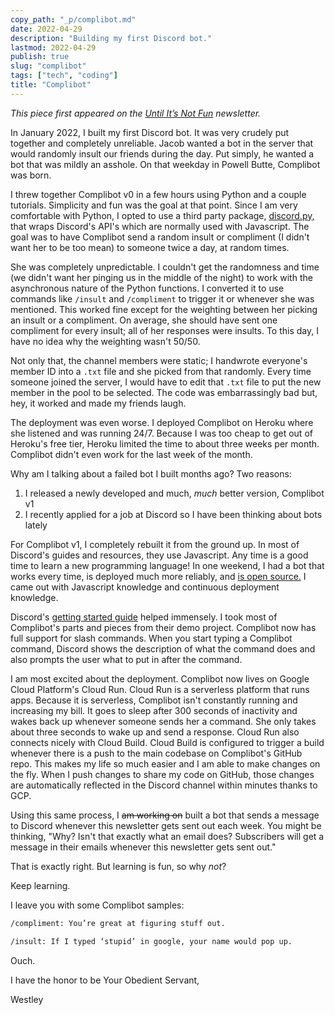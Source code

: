 ```yaml
---
copy_path: "_p/complibot.md"
date: 2022-04-29
description: "Building my first Discord bot."
lastmod: 2022-04-29
publish: true
slug: "complibot"
tags: ["tech", "coding"]
title: "Complibot"
---
```


*This piece first appeared on the [Until It’s Not Fun](https://untilitsnotfun.com/posts/2022-04-29/) newsletter.*

In January 2022, I built my first Discord bot. It was very crudely put together and completely unreliable. Jacob wanted a bot in the server that would randomly insult our friends during the day. Put simply, he wanted a bot that was mildly an asshole. On that weekday in Powell Butte, Complibot was born.

I threw together Complibot v0 in a few hours using Python and a couple tutorials. Simplicity and fun was the goal at that point. Since I am very comfortable with Python, I opted to use a third party package, [discord.py,](https://github.com/Rapptz/discord.py) that wraps Discord's API's which are normally used with Javascript. The goal was to have Complibot send a random insult or compliment (I didn't want her to be too mean) to someone twice a day, at random times.

She was completely unpredictable. I couldn't get the randomness and time (we didn't want her pinging us in the middle of the night) to work with the asynchronous nature of the Python functions. I converted it to use commands like `/insult` and `/compliment` to trigger it or whenever she was mentioned. This worked fine except for the weighting between her picking an insult or a compliment. On average, she should have sent one compliment for every insult; all of her responses were insults. To this day, I have no idea why the weighting wasn't 50/50.

Not only that, the channel members were static; I handwrote everyone's member ID into a `.txt` file and she picked from that randomly. Every time someone joined the server, I would have to edit that `.txt` file to put the new member in the pool to be selected. The code was embarrassingly bad but, hey, it worked and made my friends laugh.

The deployment was even worse. I deployed Complibot on Heroku where she listened and was running 24/7. Because I was too cheap to get out of Heroku's free tier, Heroku limited the time to about three weeks per month. Complibot didn't even work for the last week of the month.

Why am I talking about a failed bot I built months ago? Two reasons:
1. I released a newly developed and much, *much* better version, Complibot v1
2. I recently applied for a job at Discord so I have been thinking about bots lately

For Complibot v1, I completely rebuilt it from the ground up. In most of Discord's guides and resources, they use Javascript. Any time is a good time to learn a new programming language! In one weekend, I had a bot that works every time, is deployed much more reliably, and [is open source.](https://github.com/Westley-Winks/complibot) I came out with Javascript knowledge and continuous deployment knowledge.

Discord's [getting started guide](https://discord.com/developers/docs/getting-started) helped immensely. I took most of Complibot's parts and pieces from their demo project. Complibot now has full support for slash commands. When you start typing a Complibot command, Discord shows the description of what the command does and also prompts the user what to put in after the command.

I am most excited about the deployment. Complibot now lives on Google Cloud Platform's Cloud Run. Cloud Run is a serverless platform that runs apps. Because it is serverless, Complibot isn't constantly running and increasing my bill. It goes to sleep after 300 seconds of inactivity and wakes back up whenever someone sends her a command. She only takes about three seconds to wake up and send a response. Cloud Run also connects nicely with Cloud Build. Cloud Build is configured to trigger a build whenever there is a push to the main codebase on Complibot's GitHub repo. This makes my life so much easier and I am able to make changes on the fly. When I push changes to share my code on GitHub, those changes are automatically reflected in the Discord channel within minutes thanks to GCP.

Using this same process, I ~~am working on~~ built a bot that sends a message to Discord whenever this newsletter gets sent out each week. You might be thinking, "Why? Isn't that exactly what an email does? Subscribers will get a message in their emails whenever this newsletter gets sent out."

That is exactly right. But learning is fun, so why *not*?

Keep learning.

I leave you with some Complibot samples:
```md
/compliment: You’re great at figuring stuff out.

/insult: If I typed ‘stupid’ in google, your name would pop up.
```
Ouch.

I have the honor to be Your Obedient Servant,

Westley
